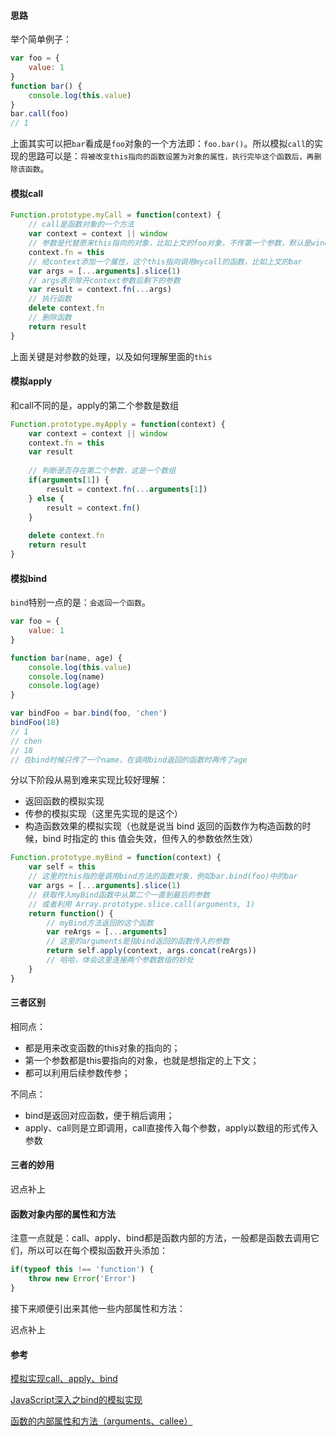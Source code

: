 #### 思路

举个简单例子：

```javascript
var foo = {
    value: 1
}
function bar() {
    console.log(this.value)
}
bar.call(foo)
// 1
```

上面其实可以把`bar`看成是`foo`对象的一个方法即：`foo.bar()`。所以模拟`call`的实现的思路可以是：`将被改变this指向的函数设置为对象的属性，执行完毕这个函数后，再删除该函数`。

#### 模拟call

```javascript
Function.prototype.myCall = function(context) {
    // call是函数对象的一个方法
    var context = context || window
    // 参数是代替原来this指向的对象，比如上文的foo对象，不传第一个参数，默认是window
    context.fn = this
    // 给context添加一个属性，这个this指向调用mycall的函数，比如上文的bar
    var args = [...arguments].slice(1)
    // args表示除开context参数后剩下的参数
    var result = context.fn(...args)
    // 执行函数
    delete context.fn
    // 删除函数
    return result
}
```

上面关键是对参数的处理，以及如何理解里面的`this`

#### 模拟apply

和call不同的是，apply的第二个参数是数组

```javascript
Function.prototype.myApply = function(context) {
    var context = context || window
    context.fn = this
    var result
    
    // 判断是否存在第二个参数，这是一个数组
    if(arguments[1]) {
        result = context.fn(...arguments[1])
    } else {
        result = context.fn()
    }
    
    delete context.fn
    return result
}
```

#### 模拟bind

`bind`特别一点的是：`会返回一个函数`。

```javascript
var foo = {
    value: 1
}

function bar(name, age) {
    console.log(this.value)
    console.log(name)
    console.log(age)
}

var bindFoo = bar.bind(foo, 'chen')
bindFoo(18)
// 1
// chen
// 18
// 在bind时候只传了一个name，在调用bind返回的函数时再传了age
```

分以下阶段从易到难来实现比较好理解：

- 返回函数的模拟实现
- 传参的模拟实现（这里先实现的是这个）
- 构造函数效果的模拟实现（也就是说当 bind 返回的函数作为构造函数的时候，bind 时指定的 this 值会失效，但传入的参数依然生效）

```javascript
Function.prototype.myBind = function(context) {
    var self = this
    // 这里的this指的是调用bind方法的函数对象，例如bar.bind(foo)中的bar
    var args = [...arguments].slice(1)
    // 获取传入myBind函数中从第二个一直到最后的参数
    // 或者利用 Array.prototype.slice.call(arguments, 1)
    return function() {
        // myBind方法返回的这个函数
        var reArgs = [...arguments]
        // 这里的arguments是指bind返回的函数传入的参数
        return self.apply(context, args.concat(reArgs))
        // 哈哈，体会这里连接两个参数数组的妙处
    }
}
```

#### 三者区别

相同点：

- 都是用来改变函数的this对象的指向的；
- 第一个参数都是this要指向的对象，也就是想指定的上下文；
- 都可以利用后续参数传参；

不同点：

- bind是返回对应函数，便于稍后调用；
- apply、call则是立即调用，call直接传入每个参数，apply以数组的形式传入参数

#### 三者的妙用

迟点补上

#### 函数对象内部的属性和方法

注意一点就是：call、apply、bind都是函数内部的方法，一般都是函数去调用它们，所以可以在每个模拟函数开头添加：

```javascript
if(typeof this !== 'function') {
    throw new Error('Error')
}
```

接下来顺便引出来其他一些内部属性和方法：

迟点补上

#### 参考

[模拟实现call、apply、bind](https://github.com/amandakelake/blog/issues/16)

[JavaScript深入之bind的模拟实现](https://github.com/mqyqingfeng/Blog/issues/12)

[函数的内部属性和方法（arguments、callee）](https://github.com/amandakelake/blog/issues/6)













